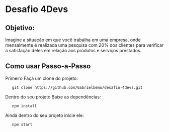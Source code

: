 # Desafio 4Devs 

## Objetivo:
 
 Imagine a situação em que você trabalha em uma empresa, onde mensalmente é realizada uma pesquisa com 20% dos clientes para verificar a satisfação deles em relação aos produtos e serviços prestados.

## Como usar Passo-a-Passo

 Primeiro Faça um clone do projeto:
 ```
    git clone https://github.com/Gabrielbemo/desafio-4devs.git
 ``` 
 Dentro do seu projeto Baixe as dependências:
 ```
    npm install
 ```
 Ainda dentro do seu projeto inicie ele:
 ```
    npm start
 ```